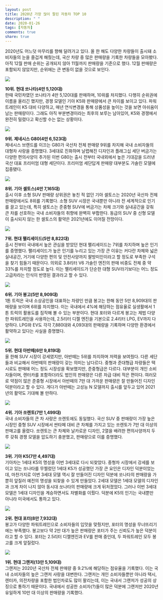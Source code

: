 ```yaml
---
layout: post
title: 2020년 가장 많이 팔린 자동차 TOP 10
description: " "
date: 2020-01-26
tags: [자동차]
comments: true
share: true
---
```



2020년도 어느덧 마무리를 향해 달려가고 있다. 올 한 해도 다양한 차량들이 출시돼 소비자들의 눈을 즐겁게 해줬는데, 국산 차량 중 많은 판매량을 기록한 차량들을 모아봤다. 아직 12월 판매 순위는 공개되지 않아 11월까지 판매량을 기준으로 했다. 12월 판매량은 포함되지 않았지만, 순위에는 큰 변동이 없을 것으로 보인다.

[![](https://post-phinf.pstatic.net/MjAyMDEyMjNfMTQz/MDAxNjA4NjU0MzEzNzUx.HRj3IZPs60H8CsWE303ivic_LrgXmDZ4BzISLqT4V54g.NBYdZNixzKNg5KGsZ6e0O5UjgGxgRC7DYZjlg9xmX9og.JPEG/Hyundai-Sonata-2020-1280-0d_copy.jpg?type=w1200)](https://post.naver.com/viewer/postView.nhn?volumeNo=30292624&memberNo=3251907#)

**10위. 현대 쏘나타(4만 5,120대)**  
한때 국민차였던 쏘나타가 4만 5,120대를 판매하며, 10위를 차지했다. 다행히 순위권에 이름을 올리긴 했지만, 경쟁 모델인 기아 K5와 판매량에서 큰 차이를 보이고 있다. 파워트레인이 K5 대비 다양하고, 매년 연식변경을 통해 상품성을 높이는 것을 보면 아쉬움이 남는 판매량이다. 그래도 아직 부분변경이라는 최후의 보루는 남아있어, K5와 경쟁에서 완전히 밀렸다고 확신할 수는 없는 상황이다.

[![](https://post-phinf.pstatic.net/MjAyMDEyMjNfNjgg/MDAxNjA4NjU0Mzc0ODYy.CULjqbN1QduCMuJEIWGox6rBWY-lOQddvCoDU_Xvwksg.Qyqe28Lwt9flQUFzLqc6PZEa7S9xzDjaxR4ZnVZ_yoEg.JPEG/K46A6623.jpg?type=w1200)](https://post.naver.com/viewer/postView.nhn?volumeNo=30292624&memberNo=3251907#)

**9위. 제네시스 G80(4만 6,523대)**  
제네시스 브랜드를 이끄는 G80가 국산차 전체 판매량 9위를 차지해 국내 소비자들의 대형차 사랑을 증명했다. 3세대로 진화하며 날렵해진 디자인과 플래그십 세단 버금가는 다양한 편의사양이 추가된 이번 G80는 출시 전부터 국내외에서 높은 기대감을 드러낸 국산 대표 프리미엄 대형 세단이다. 프리미엄 세단답게 판매량 대부분도 가솔린 모델에 집중됐다.

[![](https://post-phinf.pstatic.net/MjAyMDEyMjNfMjUx/MDAxNjA4NjU0NDIwNTQx.1flZhJfcB_ewiSm05Vc3t3DzkZ189mcpCOurfhzyUnAg.nkVu4uRFTbGbbtTtSfsB0hKRP3cbIwGZ_HJY90Mq6Pcg.JPEG/1.jpg?type=w1200)](https://post.naver.com/viewer/postView.nhn?volumeNo=30292624&memberNo=3251907#)

**8위. 기아 셀토스(4만 7,165대)**  
출시 이후 소형 SUV 판매량 상위권은 놓친 적 없던 기아 셀토스는 2020년 국산차 전체 판매량에서도 8위를 기록했다. 소형 SUV 시장은 국내뿐만 아니라 전 세계적으로 인기를 끌고 있는데, 특히 셀토스는 준중형 SUV에 버금가는 차체 크기와 실내공간을 갖춰 큰 차를 선호하는 국내 소비자들의 취향에 완벽히 부합한다. 동급의 SUV 중 신형 모델이 출시되지 않는 한 셀토스의 활약은 2021년에도 이어질 전망이다.

[![](https://post-phinf.pstatic.net/MjAyMDEyMjNfNDkg/MDAxNjA4NjU0NDYwMjE3.Bqj0Ns3-tv8Rovsfyplf0_Zczu6xk-Xm1_Xh-2b6Wl0g.q8LcwN3jJDSmxCuWXH71hdfh0CmTKZtmDgFZBctYyhUg.JPEG/%28%EC%82%AC%EC%A7%841%29_200506_%ED%98%84%EB%8C%80%EC%B0%A8%2C_%272020_%ED%8C%B0%EB%A6%AC%EC%84%B8%EC%9D%B4%EB%93%9C%27_%EC%B6%9C%EC%8B%9C_copy_%281%29.jpg?type=w1200)](https://post.naver.com/viewer/postView.nhn?volumeNo=30292624&memberNo=3251907#)

**7위. 현대 팰리세이드(5만 8,822대)**  
출시 전부터 국내에서 높은 관심을 받았던 현대 팰리세이드는 7위를 차지하며 높은 인기를 증명했다. 팰리세이드가 높은 인기를 누리고 있는 가장 큰 이유는 커다란 차체와 넓은 실내공간, 거기에 다양한 편의 및 안전사양까지 팔방미인이라고 할 정도로 부족한 구석을 찾기 힘들기 때문이다. 의외로 3.8리터 V6 가솔린 엔진의 판매 비중도 전체 중 약 33%를 차지할 정도로 높다. 이는 팰리세이드가 단순한 대형 SUV라기보다는 어느 정도 고급차라는 인식이 반영된 결과라고 할 수 있다.

[![](https://post-phinf.pstatic.net/MjAyMDEyMjNfNjUg/MDAxNjA4NjU0NTEzMDkz._hIeAmBn4ZxQbyZIudBKbIu1oyjwbJG7N1Skz7H6M5Mg.-ECnlD_guUNHGpDHCGJeqdMokkJtVZiox4d3LiqATxwg.JPEG/kl.jpg?type=w1200)](https://post.naver.com/viewer/postView.nhn?volumeNo=30292624&memberNo=3251907#)

**6위. 기아 봉고(5만 8,909대)**  
1톤 트럭은 국내 소상공인을 대표하는 차량인 만큼 봉고는 한해 동안 5만 8,909대의 판매량을 보이며 6위를 차지했다. 이는 국내에서 4%에 해당하는 점유율로 실생활에서 1톤 트럭의 활용도를 짐작해 볼 수 있는 부분이다. 현대 포터와 다르게 봉고는 제법 다양한 파워트레인을 사용하는데, 2.5리터 디젤 엔진을 기본으로 2.4리터 LPG, EV까지 다양하다. LPG와 EV도 각각 7,880대와 4,093대의 판매량을 기록하며 다양한 환경에서 활약하고 있다는 사실을 증명했다.

[![](https://post-phinf.pstatic.net/MjAyMDEyMjNfMjg0/MDAxNjA4NjU0NjU0OTI5.Wsn3OOOsSzM8BmTkvBS16Zr3tT8XVsEGfpjOAHvfoCog.fXpEBeZuGy5nP-EoSD9phtjBbFOfCJvpxYTfC7BjuZMg.JPEG/200318_%ED%98%84%EB%8C%80%EC%B0%A8_%EC%98%AC_%EB%89%B4_%EC%95%84%EB%B0%98%EB%96%BC_%EC%84%B8%EA%B3%84_%EC%B5%9C%EC%B4%88_%EA%B3%B5%EA%B0%9C%281%29_copy.jpg?type=w1200)](https://post.naver.com/viewer/postView.nhn?volumeNo=30292624&memberNo=3251907#)

**5위. 현대 아반떼(6만 9,819대)**  
올 한해 SUV 시장이 강세였지만, 아반떼는 5위를 차지하며 저력을 보여줬다. 다른 세단들과 비교해서 아반떼의 판매량이 갖는 의미는 남다르다. 중형과 준대형급 차량들은 택시로도 판매돼 어느 정도 시장성을 확보했지만, 준중형급은 다르다. 대부분이 개인 소비자들이며, 렌터카를 포함하더라도 법인의 판매량은 다른 차급 대비 적은 편이다. 여러모로 약점이 많은 준중형 시장에서 아반떼의 7만 대 가까운 판매량은 잘 만들어진 디자인 덕분이라고 할 수 있다. 게다가 아반떼는 고성능 N 모델까지 출시를 앞두고 있어 2021년의 활약도 기대해 볼 만하다.

[![](https://post-phinf.pstatic.net/MjAyMDEyMjNfNjkg/MDAxNjA4NjU0NTMwMjA4.-QGxXf-sNf5zJZ_2q0TEyvkYRNFuT_FHO0zZ-hl4bNgg.QDDsg5AZwnk554jl-1sLYA3jtjxFPiIYQvAKZ8Cs_2Ig.JPEG/Kia-Sorento-2021-1600-02.jpg?type=w1200)](https://post.naver.com/viewer/postView.nhn?volumeNo=30292624&memberNo=3251907#)

**4위. 기아 쏘렌토(7만 1,499대)**  
국내 소비자들의 큰 차 사랑은 쏘렌토에도 동일했다. 국산 SUV 중 판매량이 가장 높은 시장인 중형 SUV 시장에서 싼타페 대비 큰 차체를 가지고 있는 쏘렌토가 7만 대 이상의 판매고를 올렸다. 쏘렌토는 큰 차체와 날카로운 디자인, 2열을 배려한 편의사양까지 두루 갖춰 경쟁 모델을 압도하기 충분했고, 판매량으로 이를 증명했다.

[![](https://post-phinf.pstatic.net/MjAyMDEyMjNfMTg5/MDAxNjA4NjU0NTQ0OTU3.lZ94ITH1Sfi4HxHQ5dhX4cBuVrpxKZ_ypIlyj7lq_-sg.8cVSV1EgBu955GYT-asi03ffRzJJmaxc4N2uyLYsmWQg.JPEG/191212%28%EC%82%AC%EC%A7%842%29_%EA%B8%B0%EC%95%84%EC%B0%A8%2C_3%EC%84%B8%EB%8C%80_K5_%EC%B6%9C%EC%8B%9C.jpg?type=w1200)](https://post.naver.com/viewer/postView.nhn?volumeNo=30292624&memberNo=3251907#)

**3위. 기아 K5(7만 4,497대)**  
기아차는 1세대 K5의 명성을 이번 3세대로 다시 되찾았다. 중형차 시장에서 강세를 보이고 있는 쏘나타를 무찔렀던 1세대 K5가 성공했던 가장 큰 요인은 디자인 덕분이었는데, 마찬가지로 이번 3세대 모델 역시 잘 만들어진 디자인 덕분에 쏘나타의 판매량을 가뿐히 앞질러 예전의 명성을 되찾을 수 있게 만들었다. 2세대 모델은 1세대 모델의 디자인과 크게 차이 나지 않아 동시대 쏘나타의 판매량에 크게 뒤처졌었다. 그러나 이번 3세대 모델은 1세대 디자인을 계승하면서도 차별화를 이뤘다. 덕분에 K5의 인기는 국내뿐만 아니라 미국에서도 통하고 있다.

[![](https://post-phinf.pstatic.net/MjAyMDEyMjNfMTA2/MDAxNjA4NjU0NTYyMDU0.xcFVCFNTkDdr8mKe4CzR1Vd253gyh-Mr8gTVQ3sTp-Ig.KVxc_1-qaNss_HnFKiOEYIVLIuRd3SrDsOCx5auUeIsg.JPEG/Untitled-1.jpg?type=w1200)](https://post.naver.com/viewer/postView.nhn?volumeNo=30292624&memberNo=3251907#)

**2위. 현대 포터(8만 7,932대)**  
봉고가 다양한 파워트레인으로 소비자들의 입맛을 맞췄지만, 포터의 명성을 무너뜨리기에는 부족했다. 봉고보다 약 2만 대가 높은 판매량은 포터가 주는 신뢰도가 높은 덕분이라고 할 수 있다. 포터는 2.5리터 디젤엔진과 EV를 판매 중인데, 두 파워트레인 모두 봉고를 크게 앞질렀다.

[![](https://post-phinf.pstatic.net/MjAyMDEyMjNfMjgg/MDAxNjA4NjU0NzUzMzE3.ye2Cq3uyqCFcnmcfKfYfPEWiNjvXW-I7ApXszQ-TKEgg.hW2Qh91S3Ty51-xD-bF0Lcoihv4jEz0VPCnHYp0-Gigg.JPEG/Screenshot_2019-11-04_at_09.55.jpg?type=w1200)](https://post.naver.com/viewer/postView.nhn?volumeNo=30292624&memberNo=3251907#)

**1위. 현대 그랜저(13만 5,109대)**  
그랜저는 2020년 국산차 전체 판매량 중 9.2%에 해당하는 점유율을 기록했다. 이는 국내 소비자들의 높은 그랜저 사랑을 대변한다. 그랜저는 개인 소비자들뿐만 아니라 택시, 렌터카, 의전차량을 포함한 법인차로도 많이 팔리는데, 이는 국내서 그랜저가 성공의 상징으로 통하기 때문이다. 국내에서 성공한 소비자(?)들이 많은 덕분에 그랜저만 2020년 유일하게 10만 대 이상의 판매량을 기록했다.